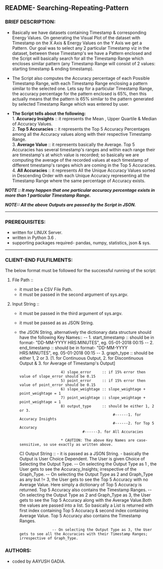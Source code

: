 ## README- Searching-Repeating-Pattern


### **BRIEF DESCRIPTION:**

  -	Basically we have datasets containing Timestamp & corresponding Energy Values. On generating the Visual Plot of the dataset with Timestamp on the X Axis & Energy Values on the Y Axis we get a Pattern. Our goal was to select any 2 particular Timestamp viz in the dataset, between these Timestamp's we have a Pattern enclosed and the Script will basically search for all the Timestamp Range which encloses similar pattern (any Timestamp Range will consist of 2 values: starting timestamp & ending timestamp).

  -	The Script also computes the Accuracy percentage of each Possible Timestamp Range, with each Timestamp Range enclosing a pattern similar to the selected one. Lets say for a particular Timestamp Range, the accuracy percentage for the pattern enclosed is 65%, then this actually means that the pattern is 65% similar to the pattern generated by selected Timestamp Range which was entered by user.

  -	**The Script tells about the following:**    
		      1.  **Accuracy Insights** ::  it represents the Mean , Upper Quartile & Median of Accuracy Values.  
		      2.  **Top 5 Accuracies**  ::  it represents the Top 5 Accuracy Percentages among all the Accuracy values along with their respective Timestamp Range.    
		      3.  **Average Value**     ::  it represents basically the Average. Top 5 Accuracies has several timestamp's ranges and within each range their are timestamp's at which value is recorded; so basically we are computing the average of the recorded values at each timestamp of different timestamp's ranges which are coming in the Top 5 Accuracies.     
		      4.  **All Accuracies**    ::  it represents All the Unique Accuracy Values sorted in Descending Order with each Unique Accuracy representing all the Timestamp Range where the same percentage of Accuracy exists.  
          
 
***NOTE :: It may happen that one particular accuracy percentage exists in more than 1 particular Timestamp Range.***  

***NOTE:: All the above Outputs are passed by the Script in JSON.***  


-------------------------------------------------------------------------------------------------------------------

### **PREREQUISITES:**


  - written for LINUX Server.
  - written in  Python 3.6 .
  - supporting packages required- pandas, numpy, statistics, json & sys. 


-------------------------------------------------------------------------------------------------------------------


### **CLIENT-END FULFILMENTS:**

The below format must be followed for the successful running of the script:  

1. File Path ::  
   - it must be a CSV File Path.    
   - it must be passed in the second argument of sys.argv.
   
2. Input String ::
   - it must be passed in the third argument of sys.argv. 
   - it must be passed as as JSON String.
   - the JSON String, alternatively the dictionary data structure should have the following Key Names:: 
     -- 1. start_timestamp :: should be in format- "DD-MM-YYYY HRS:MINUTES", eg. 05-01-2018 00:15
     -- 2. end_timestamp   :: should be in format- "DD-MM-YYYY HRS:MINUTES", eg. 05-01-2018 00:15
     -- 3. graph_type	:: should be either 1, 2 or 3. [1. for Continuous Output, 2. for Discontinuous Output & 3. for Average of Timestamp's Output]
                             
					  		4) slope_error     :: if 15% error then value of slope_error should be 0.15
					  		5) point_error     :: if 15% error then value of point_error should be 0.15
					  		6) slope_weightage :: slope_weightage + point_weightage = 1
					  		7) point_weightage :: slope_weightage + point_weightage = 1
					  		8) output_type     :: should be either 1, 2 or 3.
                    							    #------1. for Accuracy Insights
                    							    #------2. for Top 5 Accuracy
                                      #------3. for All Accuracies

							* CAUTION: The above Key Names are case-sensitive, so use exactly as written above.


		C) Output String ::
					  - it is passed as a JSON String.
					  - basically the Output is User Choice Dependent. The User is given Choice of Selecting the Output Type. 
					    -- On selecting the Output Type as 1 , the User gets to see the Accuracy_Insights; irrespective of the Graph_Type.
					    -- On selecting the Output Type as 2 and Graph_Type as any but != 3, the User gets to see the Top 5 Accuracy with no Average Value. Here simply a dictionary of Top 5 Accuracy is returned. Top 5 Accuracy also contains the Timestamp Ranges.
					    -- On selecting the Output Type as 2 and Graph_Type as 3, the User gets to see the Top 5 Accuracy along with the Average Value.Both the values are passed into a list. So basically a List is returned with first index containing Top 5 Accuracy & second index containing Average Value. Top 5 Accuracy also contains the Timestamp Ranges.
              
					    -- On selecting the Output Type as 3, the User gets to see all the Accuracies with their Timestamp Ranges; irrespective of Graph_Type.
									
  
					

						
### **AUTHORS:**

  -	coded by AAYUSH GADIA.

   
					  
